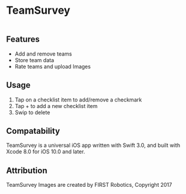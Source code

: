 # TeamSurvey

![]()

## Features

- Add and remove teams
- Store team data
- Rate teams and upload Images

## Usage 

1. Tap on a checklist item to add/remove a checkmark
2. Tap + to add a new checklist item
3. Swip to delete

## Compatability

TeamSurvey is a universal iOS app written with Swift 3.0, and built with Xcode 8.0 for iOS 10.0 and later.

## Attribution

TeamSurvey Images are created by FIRST Robotics, Copyright 2017
